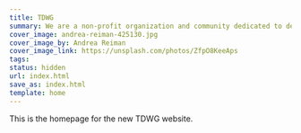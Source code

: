 ```yaml
---
title: TDWG
summary: We are a non-profit organization and community dedicated to developing **biodiversity information standards**
cover_image: andrea-reiman-425130.jpg
cover_image_by: Andrea Reiman
cover_image_link: https://unsplash.com/photos/ZfpO8KeeAps
tags: 
status: hidden
url: index.html
save_as: index.html
template: home
---
```


This is the homepage for the new TDWG website.
